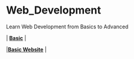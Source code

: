 # Web_Development
Learn Web Development from Basics to Advanced

| [**Basic**](https://github.com/andysingal/Web_Development/tree/main/Basics) |


|[**Basic Website**](https://github.com/andysingal/basic_web_design) |
